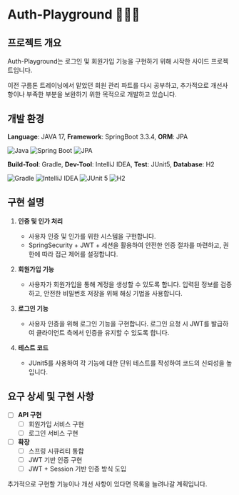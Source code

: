 # Auth-Playground 🙅🏻‍♂️

## 프로젝트 개요

Auth-Playground는 로그인 및 회원가입 기능을 구현하기 위해 시작한 사이드 프로젝트입니다.

이전 구름톤 트레이닝에서 맡았던 회원 관리 파트를 다시 공부하고, 추가적으로 개선사항이나 부족한 부분을 보완하기 위한 목적으로 개발하고 있습니다.

## 개발 환경

**Language**: JAVA 17, **Framework**: SpringBoot 3.3.4, **ORM**: JPA

<img src="https://img.shields.io/badge/java-007396?style=for-the-badge&logo=java&logoColor=white" alt="Java"> <img src="https://img.shields.io/badge/spring-6DB33F?style=for-the-badge&logo=spring&logoColor=white" alt="Spring Boot"> <img src="https://img.shields.io/badge/hibernate-59666C?style=for-the-badge&logo=hibernate&logoColor=white" alt="JPA">
<br>

**Build-Tool**: Gradle, **Dev-Tool**: IntelliJ IDEA, **Test**: JUnit5, **Database**: H2

<img src="https://img.shields.io/badge/gradle-02303A?style=for-the-badge&logo=gradle&logoColor=white" alt="Gradle"> <img src="https://img.shields.io/badge/intellij-000000?style=for-the-badge&logo=intellij-idea&logoColor=white" alt="IntelliJ IDEA"> <img src="https://img.shields.io/badge/junit5-25A162?style=for-the-badge&logo=junit5&logoColor=white" alt="JUnit 5"> <img src="https://img.shields.io/badge/h2-4CAF50?style=for-the-badge&logo=h2&logoColor=white" alt="H2">

## 구현 설명

1. **인증 및 인가 처리**
    - 사용자 인증 및 인가를 위한 시스템을 구현합니다. 
    - SpringSecurity + JWT + 세션을 활용하여 안전한 인증 절차를 마련하고, 권한에 따라 접근 제어를 설정합니다.

2. **회원가입 기능**
    - 사용자가 회원가입을 통해 계정을 생성할 수 있도록 합니다. 입력된 정보를 검증하고, 안전한 비밀번호 저장을 위해 해싱 기법을 사용합니다.

3. **로그인 기능**
    - 사용자 인증을 위해 로그인 기능을 구현합니다. 로그인 요청 시 JWT를 발급하여 클라이언트 측에서 인증을 유지할 수 있도록 합니다.

4. **테스트 코드**
    - JUnit5를 사용하여 각 기능에 대한 단위 테스트를 작성하여 코드의 신뢰성을 높입니다.

## 요구 상세 및 구현 사항

- [ ] **API 구현**
    - [ ] 회원가입 서비스 구현
    - [ ] 로그인 서비스 구현
- [ ] **확장**
    - [ ] 스프링 시큐리티 통합
    - [ ] JWT 기반 인증 구현
    - [ ] JWT + Session 기반 인증 방식 도입

추가적으로 구현할 기능이나 개선 사항이 있다면 목록을 늘려나갈 계획입니다.
